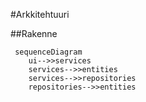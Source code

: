 #Arkkitehtuuri

##Rakenne

```mermaid
 sequenceDiagram
	ui-->>services
	services-->>entities
	services-->>repositories
	repositories-->>entities
```
